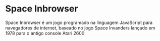 # Space Inbrowser
Space Inbrowser é um jogo programado na linguagem JavaScript para navegadores de internet, baseado no jogo Space Invanders lançado em 1978 para o antigo console Atari 2600
